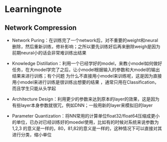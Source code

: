 # Learningnote
## Network Compression

- Network Puring：在训练完了一个network后，对不重要的weight和neural删除，然后重新训练，修补影响；之所以要先训练好后再来删除weigh是因为前期neural小的话会非常难训练出结果

- Knowledge Distillation：利用一个已经学好的model，来教小model如何做好任务，在大model学完了之后，让小model根据输入的参数和大model的输出结果来进行训练；有个问题 为什么不直接用小model来训练呢，这是因为直接用小model来进行训练是很训练出想要的结果 ，通常只用在Classification，而且学生只能从头学起

- Architecture Design：利用更少的参数来达到原本的layer的效果，这是因为有些layer本身参数就很冗，例如DNN；一般用新的layer来模拟旧的layer

- Parameter Quantization：将NN常用的计算单位float32/float64压缩成更小的单位，已办对已经训练好的moedel使用，比如有的时候对系统来说参数为1,2,3 的意义是一样的，80，81,82的意义是一样的，这种情况下可以直接对其进行分类，缩小单位
